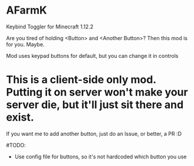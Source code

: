 # AFarmK
Keybind Toggler for Minecraft 1.12.2

Are you tired of holding \<Button\> and \<Another Button\>? Then this mod is for you. Maybe.

Mod uses keypad buttons for default, but you can change it in controls

# This is a client-side only mod. Putting it on server won't make your server die, but it'll just sit there and exist.

If you want me to add another button, just do an Issue, or better, a PR :D

#TODO:

*  Use config file for buttons, so it's not hardcoded which button you use
